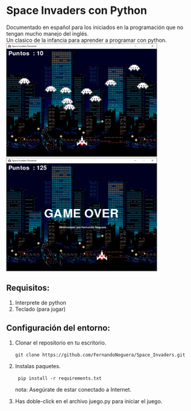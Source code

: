 # Space Invaders con Python

Documentado en español para los iniciados en la programación que no tengan mucho manejo del inglés.
<br>
Un clasico de la infancia para aprender a programar con python.
<br>
<img src="ReadmeIMG\img1.png" height=300 width=400 >
<br>
<img src="ReadmeIMG\img2.png" height=300 width=400 >
<br>
## Requisitos:
<ol>
<li>Interprete de python</li>
<li>Teclado (para jugar)</li>
</ol>

## Configuración del entorno:
<ol>
<li>Clonar el repositorio en tu escritorio.</li>

   `git clone https://github.com/FernandoNoguera/Space_Invaders.git`

<li>Instalas paquetes.</li>

   ` pip install -r requirements.txt`

   nota: Asegúrate de estar conectado a Internet.
<li>Has doble-click en el archivo juego.py para iniciar el juego.</li>
</ol>
<br>

